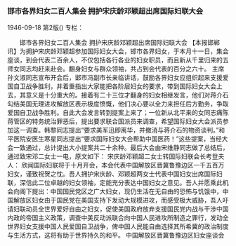 ### 邯市各界妇女二百人集会  拥护宋庆龄邓颖超出席国际妇联大会

1946-09-18
第2版()
专栏：

　　邯市各界妇女二百人集会
    拥护宋庆龄邓颖超出席国际妇联大会
    【本报邯郸讯】为拥护宋庆龄邓颖超参加国际妇女大会，邯市各界妇女，于本月十一日，集会座谈，到会代表二百余人，不仅包括各行各业的妇女职员，而且新从千里归来的五师女同志均赶来赴会。翻身妇女与群众领袖，共占到会代表的百分之六十。
    主席孙文淑同志宣布开会后，邯市冯副市长亲临讲话，鼓励各界妇女应组织起来支援爱国自卫战争胜利，并着重指出大家能把各阶层妇女的要求，带到国际妇女大会上去，其意义是十分重大的。接着有二十三位才翻身的妇女相继发言，他们对蒋介石勾结美国无理进攻解放区表示极度愤慨，他们决心要以全力来担任后方勤务，争取爱国自卫战争胜利。自此大会发言转到提案上来了；一位新从北平来的女同志痛陈蒋管区的特务统治罪恶后，提出要求联合国派员来调查，希望国际妇女大会派员参加这一调查。韩黎同志提出“要求美军迅即离华，并撤消与蒋介石的物资谈判。”和平医院安医生寒星同志提出“要求国际妇女大会帮助中国医药！”这些提案，当经大会一致通过，总计提出大小提案共二十余种。最后大会由宋维静同志做了总结后，通过致宋邓二女士一电，原文如下：
    宋庆龄邓颖超二女士转国际妇联会长考登夫人：
    欣闻国际妇联将于十月开会，本会代表中国解放区晋冀鲁豫边区一千五百万妇女，谨致祝贺之忱。吾人拥护宋庆龄、邓颖超两女士代表中国妇女出席国际妇联，深信此二位卓越的妇女领袖，定能充分表达中国妇女之意见。吾人并愿乘此机会向阁下提出：中国国民党区之广大妇女，现仍生活在无自由的恐怖与饥饿中，中国解放区妇女由于国民党在美国支持下发动大规模进攻，而感受极大威胁，吾人吁请妇联动员全世界爱好自由之妇女，促使美国政府放弃支援国民党内战与干涉中国内政的帝国主义政策，调查中美反动派联合向中国人民进攻所制造之罪行，发动全世界妇女支援中国人民爱国自卫战争，俾中国人民能自由选择其所希冀的政治制度与生活方式，这将有助于世界持久的和平。
    中国解放区晋冀鲁豫边区妇女座谈会
